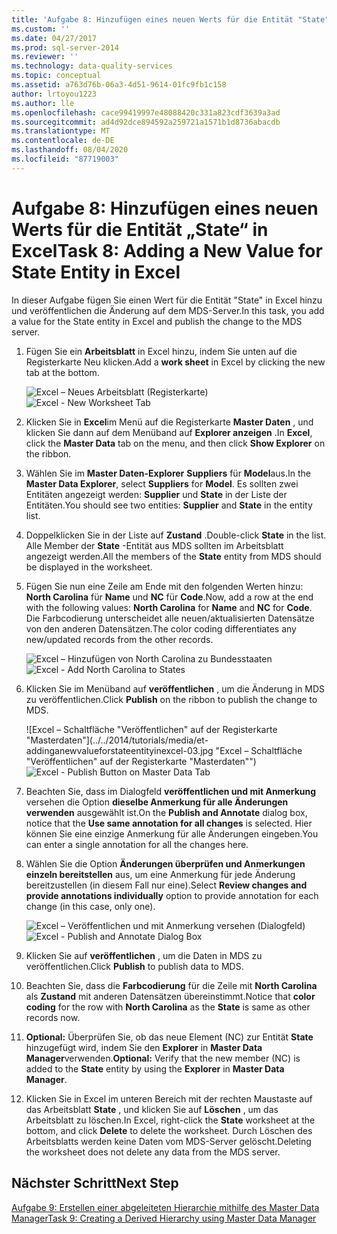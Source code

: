 ```yaml
---
title: 'Aufgabe 8: Hinzufügen eines neuen Werts für die Entität "State" in Excel | Microsoft-Dokumentation'
ms.custom: ''
ms.date: 04/27/2017
ms.prod: sql-server-2014
ms.reviewer: ''
ms.technology: data-quality-services
ms.topic: conceptual
ms.assetid: a763d76b-06a3-4d51-9614-01fc9fb1c158
author: lrtoyou1223
ms.author: lle
ms.openlocfilehash: cace99419997e48088420c331a823cdf3639a3ad
ms.sourcegitcommit: ad4d92dce894592a259721a1571b1d8736abacdb
ms.translationtype: MT
ms.contentlocale: de-DE
ms.lasthandoff: 08/04/2020
ms.locfileid: "87719003"
---
```

# <a name="task-8-adding-a-new-value-for-state-entity-in-excel"></a><span data-ttu-id="1a337-102">Aufgabe 8: Hinzufügen eines neuen Werts für die Entität „State“ in Excel</span><span class="sxs-lookup"><span data-stu-id="1a337-102">Task 8: Adding a New Value for State Entity in Excel</span></span>
  <span data-ttu-id="1a337-103">In dieser Aufgabe fügen Sie einen Wert für die Entität "State" in Excel hinzu und veröffentlichen die Änderung auf dem MDS-Server.</span><span class="sxs-lookup"><span data-stu-id="1a337-103">In this task, you add a value for the State entity in Excel and publish the change to the MDS server.</span></span>  
  
1.  <span data-ttu-id="1a337-104">Fügen Sie ein **Arbeitsblatt** in Excel hinzu, indem Sie unten auf die Registerkarte Neu klicken.</span><span class="sxs-lookup"><span data-stu-id="1a337-104">Add a **work sheet** in Excel by clicking the new tab at the bottom.</span></span>  
  
     <span data-ttu-id="1a337-105">![Excel – Neues Arbeitsblatt (Registerkarte)](../../2014/tutorials/media/et-addinganewvalueforstateentityinexcel-01.jpg "Excel – Neues Arbeitsblatt (Registerkarte)")</span><span class="sxs-lookup"><span data-stu-id="1a337-105">![Excel - New Worksheet Tab](../../2014/tutorials/media/et-addinganewvalueforstateentityinexcel-01.jpg "Excel - New Worksheet Tab")</span></span>  
  
2.  <span data-ttu-id="1a337-106">Klicken Sie in **Excel**im Menü auf die Registerkarte **Master Daten** , und klicken Sie dann auf dem Menüband auf **Explorer anzeigen** .</span><span class="sxs-lookup"><span data-stu-id="1a337-106">In **Excel**, click the **Master Data** tab on the menu, and then click **Show Explorer** on the ribbon.</span></span>  
  
3.  <span data-ttu-id="1a337-107">Wählen Sie im **Master Daten-Explorer** **Suppliers** für **Model**aus.</span><span class="sxs-lookup"><span data-stu-id="1a337-107">In the **Master Data Explorer**, select **Suppliers** for **Model**.</span></span> <span data-ttu-id="1a337-108">Es sollten zwei Entitäten angezeigt werden: **Supplier** und **State** in der Liste der Entitäten.</span><span class="sxs-lookup"><span data-stu-id="1a337-108">You should see two entities: **Supplier** and **State** in the entity list.</span></span>  
  
4.  <span data-ttu-id="1a337-109">Doppelklicken Sie in der Liste auf **Zustand** .</span><span class="sxs-lookup"><span data-stu-id="1a337-109">Double-click **State** in the list.</span></span> <span data-ttu-id="1a337-110">Alle Member der **State** -Entität aus MDS sollten im Arbeitsblatt angezeigt werden.</span><span class="sxs-lookup"><span data-stu-id="1a337-110">All the members of the **State** entity from MDS should be displayed in the worksheet.</span></span>  
  
5.  <span data-ttu-id="1a337-111">Fügen Sie nun eine Zeile am Ende mit den folgenden Werten hinzu: **North Carolina** für **Name** und **NC** für **Code**.</span><span class="sxs-lookup"><span data-stu-id="1a337-111">Now, add a row at the end with the following values: **North Carolina** for **Name** and **NC** for **Code**.</span></span> <span data-ttu-id="1a337-112">Die Farbcodierung unterscheidet alle neuen/aktualisierten Datensätze von den anderen Datensätzen.</span><span class="sxs-lookup"><span data-stu-id="1a337-112">The color coding differentiates any new/updated records from the other records.</span></span>  
  
     <span data-ttu-id="1a337-113">![Excel – Hinzufügen von North Carolina zu Bundesstaaten](../../2014/tutorials/media/et-addinganewvalueforstateentityinexcel-02.jpg "Excel – Hinzufügen von North Carolina zu Bundesstaaten")</span><span class="sxs-lookup"><span data-stu-id="1a337-113">![Excel - Add North Carolina to States](../../2014/tutorials/media/et-addinganewvalueforstateentityinexcel-02.jpg "Excel - Add North Carolina to States")</span></span>  
  
6.  <span data-ttu-id="1a337-114">Klicken Sie im Menüband auf **veröffentlichen** , um die Änderung in MDS zu veröffentlichen.</span><span class="sxs-lookup"><span data-stu-id="1a337-114">Click **Publish** on the ribbon to publish the change to MDS.</span></span>  
  
     <span data-ttu-id="1a337-115">![Excel – Schaltfläche "Veröffentlichen" auf der Registerkarte "Masterdaten"](../../2014/tutorials/media/et-addinganewvalueforstateentityinexcel-03.jpg "Excel – Schaltfläche "Veröffentlichen" auf der Registerkarte "Masterdaten"")</span><span class="sxs-lookup"><span data-stu-id="1a337-115">![Excel - Publish Button on Master Data Tab](../../2014/tutorials/media/et-addinganewvalueforstateentityinexcel-03.jpg "Excel - Publish Button on Master Data Tab")</span></span>  
  
7.  <span data-ttu-id="1a337-116">Beachten Sie, dass im Dialogfeld **veröffentlichen und mit Anmerkung** versehen die Option **dieselbe Anmerkung für alle Änderungen verwenden** ausgewählt ist.</span><span class="sxs-lookup"><span data-stu-id="1a337-116">On the **Publish and Annotate** dialog box, notice that the **Use same annotation for all changes** is selected.</span></span> <span data-ttu-id="1a337-117">Hier können Sie eine einzige Anmerkung für alle Änderungen eingeben.</span><span class="sxs-lookup"><span data-stu-id="1a337-117">You can enter a single annotation for all the changes here.</span></span>  
  
8.  <span data-ttu-id="1a337-118">Wählen Sie die Option **Änderungen überprüfen und Anmerkungen einzeln bereitstellen** aus, um eine Anmerkung für jede Änderung bereitzustellen (in diesem Fall nur eine).</span><span class="sxs-lookup"><span data-stu-id="1a337-118">Select **Review changes and provide annotations individually** option to provide annotation for each change (in this case, only one).</span></span>  
  
     <span data-ttu-id="1a337-119">![Excel – Veröffentlichen und mit Anmerkung versehen (Dialogfeld)](../../2014/tutorials/media/et-addinganewvalueforstateentityinexcel-04.jpg "Excel – Veröffentlichen und mit Anmerkung versehen (Dialogfeld)")</span><span class="sxs-lookup"><span data-stu-id="1a337-119">![Excel - Publish and Annotate Dialog Box](../../2014/tutorials/media/et-addinganewvalueforstateentityinexcel-04.jpg "Excel - Publish and Annotate Dialog Box")</span></span>  
  
9. <span data-ttu-id="1a337-120">Klicken Sie auf **veröffentlichen** , um die Daten in MDS zu veröffentlichen.</span><span class="sxs-lookup"><span data-stu-id="1a337-120">Click **Publish** to publish data to MDS.</span></span>  
  
10. <span data-ttu-id="1a337-121">Beachten Sie, dass die **Farbcodierung** für die Zeile mit **North Carolina** als **Zustand** mit anderen Datensätzen übereinstimmt.</span><span class="sxs-lookup"><span data-stu-id="1a337-121">Notice that **color coding** for the row with **North Carolina** as the **State** is same as other records now.</span></span>  
  
11. <span data-ttu-id="1a337-122">**Optional:** Überprüfen Sie, ob das neue Element (NC) zur Entität **State** hinzugefügt wird, indem Sie den **Explorer** in **Master Data Manager**verwenden.</span><span class="sxs-lookup"><span data-stu-id="1a337-122">**Optional:** Verify that the new member (NC) is added to the **State** entity by using the **Explorer** in **Master Data Manager**.</span></span>  
  
12. <span data-ttu-id="1a337-123">Klicken Sie in Excel im unteren Bereich mit der rechten Maustaste auf das Arbeitsblatt **State** , und klicken Sie auf **Löschen** , um das Arbeitsblatt zu löschen.</span><span class="sxs-lookup"><span data-stu-id="1a337-123">In Excel, right-click the **State** worksheet at the bottom, and click **Delete** to delete the worksheet.</span></span> <span data-ttu-id="1a337-124">Durch Löschen des Arbeitsblatts werden keine Daten vom MDS-Server gelöscht.</span><span class="sxs-lookup"><span data-stu-id="1a337-124">Deleting the worksheet does not delete any data from the MDS server.</span></span>  
  
## <a name="next-step"></a><span data-ttu-id="1a337-125">Nächster Schritt</span><span class="sxs-lookup"><span data-stu-id="1a337-125">Next Step</span></span>  
 [<span data-ttu-id="1a337-126">Aufgabe 9: Erstellen einer abgeleiteten Hierarchie mithilfe des Master Data Manager</span><span class="sxs-lookup"><span data-stu-id="1a337-126">Task 9: Creating a Derived Hierarchy using Master Data Manager</span></span>](../../2014/tutorials/task-9-creating-a-derived-hierarchy-using-master-data-manager.md)  
  
  

